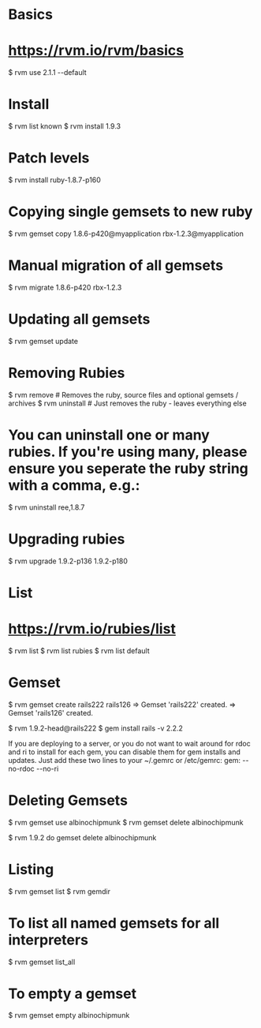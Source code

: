 # Basics
# https://rvm.io/rvm/basics
$ rvm use 2.1.1 --default


# Install
$ rvm list known
$ rvm install 1.9.3

# Patch levels
$ rvm install ruby-1.8.7-p160


# Copying single gemsets to new ruby
$ rvm gemset copy 1.8.6-p420@myapplication rbx-1.2.3@myapplication

# Manual migration of all gemsets
$ rvm migrate 1.8.6-p420 rbx-1.2.3

# Updating all gemsets
$ rvm gemset update

# Removing Rubies
$ rvm remove # Removes the ruby, source files and optional gemsets / archives
$ rvm uninstall # Just removes the ruby - leaves everything else

# You can uninstall one or many rubies. If you're using many, please ensure you seperate the ruby string with a comma, e.g.: 
$ rvm uninstall ree,1.8.7



# Upgrading rubies
$ rvm upgrade 1.9.2-p136 1.9.2-p180


# List
# https://rvm.io/rubies/list
$ rvm list
$ rvm list rubies
$ rvm list default


# Gemset

$ rvm gemset create rails222 rails126
=> Gemset 'rails222' created.
=> Gemset 'rails126' created.

$ rvm 1.9.2-head@rails222
$ gem install rails -v 2.2.2

If you are deploying to a server, or you do not want to wait around for rdoc and ri to install for each gem, you can disable them for gem installs and updates. Just add these two lines to your ~/.gemrc or /etc/gemrc: 
    gem: --no-rdoc --no-ri

# Deleting Gemsets
$ rvm gemset use albinochipmunk
$ rvm gemset delete albinochipmunk

$ rvm 1.9.2 do gemset delete albinochipmunk

# Listing
$ rvm gemset list
$ rvm gemdir

# To list all named gemsets for all interpreters
$ rvm gemset list_all

# To empty a gemset
$ rvm gemset empty albinochipmunk


